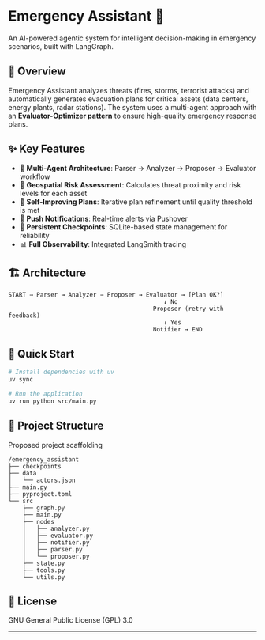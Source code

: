 # Emergency Assistant 🚨

An AI-powered agentic system for intelligent decision-making in emergency scenarios, built with LangGraph.

## 🎯 Overview

Emergency Assistant analyzes threats (fires, storms, terrorist attacks) and automatically generates evacuation plans for critical assets (data centers, energy plants, radar stations). The system uses a multi-agent approach with an **Evaluator-Optimizer pattern** to ensure high-quality emergency response plans.

## ✨ Key Features

- 🤖 **Multi-Agent Architecture**: Parser → Analyzer → Proposer → Evaluator workflow
- 📍 **Geospatial Risk Assessment**: Calculates threat proximity and risk levels for each asset
- 🔄 **Self-Improving Plans**: Iterative plan refinement until quality threshold is met
- 📲 **Push Notifications**: Real-time alerts via Pushover
- 💾 **Persistent Checkpoints**: SQLite-based state management for reliability
- 📊 **Full Observability**: Integrated LangSmith tracing
<!-- - 🎨 **Interactive UI**: Gradio interface with map visualization -->

## 🏗️ Architecture

```
START → Parser → Analyzer → Proposer → Evaluator → [Plan OK?]
                                            ↓ No
                                         Proposer (retry with feedback)
                                            ↓ Yes
                                         Notifier → END
```

## 🚀 Quick Start

```bash
# Install dependencies with uv
uv sync

# Run the application
uv run python src/main.py
```

## 📁 Project Structure
Proposed project scaffolding
```
/emergency_assistant
├── checkpoints
├── data
│   └── actors.json
├── main.py
├── pyproject.toml
└── src
    ├── graph.py
    ├── main.py
    ├── nodes
    │   ├── analyzer.py
    │   ├── evaluator.py
    │   ├── notifier.py
    │   ├── parser.py
    │   └── proposer.py
    ├── state.py
    ├── tools.py
    └── utils.py
```

## 📝 License

GNU General Public License (GPL) 3.0

---

